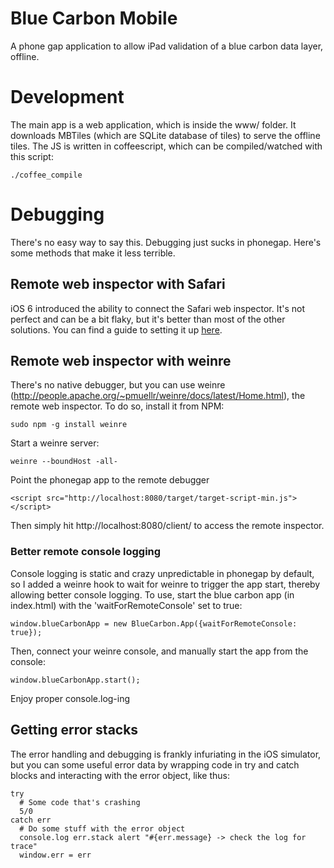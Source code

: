 # Blue Carbon Mobile

A phone gap application to allow iPad validation of a blue carbon data
layer, offline.

# Development

The main app is a web application, which is inside the www/ folder. It
downloads MBTiles (which are SQLite database of tiles) to serve the
offline tiles.  The JS is written in coffeescript, which can be
compiled/watched with this script:

    ./coffee_compile

# Debugging

There's no easy way to say this. Debugging just sucks in phonegap.
Here's some methods that make it less terrible.

## Remote web inspector with Safari

iOS 6 introduced the ability to connect the Safari web
inspector. It's not perfect and can be a bit flaky, but it's
better than most of the other solutions. You can find a guide to setting
it up [here][1].

[1]: http://moduscreate.com/enable-remote-web-inspector-in-ios-6/

## Remote web inspector with weinre

There's no native debugger, but you can use weinre
(http://people.apache.org/~pmuellr/weinre/docs/latest/Home.html), the
remote web inspector. To do so, install it from NPM:

    sudo npm -g install weinre

Start a weinre server:

    weinre --boundHost -all-

Point the phonegap app to the remote debugger

    <script src="http://localhost:8080/target/target-script-min.js"></script>

Then simply hit http://localhost:8080/client/ to access the remote
inspector.

### Better remote console logging

Console logging is static and crazy unpredictable in phonegap by
default, so I added a weinre hook to wait for weinre to trigger the app
start, thereby allowing better console logging. To use, start the blue
carbon app (in index.html) with the 'waitForRemoteConsole' set to true:

    window.blueCarbonApp = new BlueCarbon.App({waitForRemoteConsole: true});

Then, connect your weinre console, and manually start the app from the
console:

    window.blueCarbonApp.start();

Enjoy proper console.log-ing

## Getting error stacks

The error handling and debugging is frankly infuriating in the iOS
simulator, but you can some useful error data by wrapping code in try
and catch blocks and interacting with the error object, like thus:

    try
      # Some code that's crashing
      5/0
    catch err
      # Do some stuff with the error object
      console.log err.stack alert "#{err.message} -> check the log for trace"
      window.err = err

